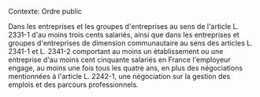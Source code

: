Contexte: Ordre public

Dans les entreprises et les groupes d'entreprises au sens de l'article L. 2331-1 d'au moins trois cents salariés, ainsi que dans les entreprises et groupes d'entreprises de dimension communautaire au sens des articles L. 2341-1 et L. 2341-2 comportant au moins un établissement ou une entreprise d'au moins cent cinquante salariés en France l'employeur engage, au moins une fois tous les quatre ans, en plus des négociations mentionnées à l'article L. 2242-1, une négociation sur la gestion des emplois et des parcours professionnels.